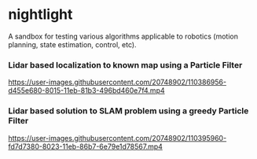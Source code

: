 # nightlight
A sandbox for testing various algorithms applicable to robotics (motion planning, state estimation, control, etc).

### Lidar based localization to known map using a Particle Filter
https://user-images.githubusercontent.com/20748902/110386956-d455e680-8015-11eb-81b3-496bd460e7f4.mp4

### Lidar based solution to SLAM problem using a greedy Particle Filter
https://user-images.githubusercontent.com/20748902/110395960-fd7d7380-8023-11eb-86b7-6e79e1d78567.mp4



